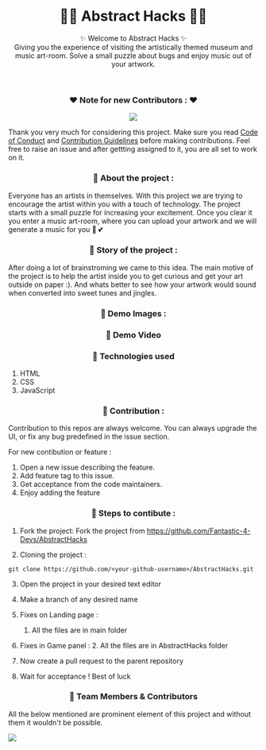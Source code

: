 <h1 align="center">
    👨‍💻 Abstract Hacks 👨‍💻
</h1>

<p align="center">
    ✨ Welcome to Abstract Hacks ✨ <br />
   Giving you the experience of visiting the artistically themed museum and music art-room. Solve a small puzzle about bugs and enjoy music out of your artwork.
</p>
<br />

<h3 align="center">
    ❤️ Note for new Contributors : ❤️
</h3>

<p align="center">
	<img src="https://media.giphy.com/media/RK9DbwtrgLeb1guQmO/giphy.gif"/>
</p>

Thank you very much for considering this project. Make sure you read [Code of Conduct](CODE_OF_CONDUCT.md) and [Contribution Guidelines](CONTRIBUTING.md) before making contributions. Feel free to raise an issue and after gettting assigned to it, you are all set to work on it.

<h3 align="center">
    📌 About the project :
</h3>

Everyone has an artists in themselves. With this project we are trying to encourage the artist within you with a touch of technology. The project starts with a small puzzle for increasing your excitement. Once you clear it you enter a music art-room, where you can upload your artwork and we will generate a music for you 🎵 💕

<h3 align="center">
    📌 Story of the project :
</h3>

After doing a lot of brainstroming we came to this idea. The main motive of the project is to help the artist inside you to get curious and get your art outside on paper :). And whats better to see how your artwork would sound when converted into sweet tunes and jingles.

<h3 align="center">
    📌 Demo Images :
</h3>

<h3 align="center">
    📌 Demo Video
</h3>

<h3 align="center">
    📌 Technologies used
</h3>

1) HTML
2) CSS
3) JavaScript

<h3 align="center">
    📌 Contribution :
</h3>

Contribution to this repos are always welcome. You can always upgrade the UI, or fix any bug predefined in the issue section.

For new contibution or feature :

1. Open a new issue describing the feature.
2. Add feature tag to this issue.
3. Get acceptance from the code maintainers.
4. Enjoy adding the feature

<h3 align="center">
    📌 Steps to contibute :
</h3>

1. Fork the project:
   Fork the project from https://github.com/Fantastic-4-Devs/AbstractHacks

2. Cloning the project :

```git
git clone https://github.com/<your-github-username>/AbstractHacks.git
```

3. Open the project in your desired text editor

4. Make a branch of any desired name

5. Fixes on Landing page :

   1. All the files are in main folder

6. Fixes in Game panel : 2. All the files are in AbstractHacks folder

7. Now create a pull request to the parent repository

8. Wait for acceptance ! Best of luck


<h3 align="center">
    📌 Team Members & Contributors
</h3>

All the below mentioned are prominent element of this project and without them it wouldn't be possible.

<a href="https://github.com/Fantastic-4-Devs/AbstractHacks/graphs/contributors">
  <img src="https://contrib.rocks/image?repo=Fantastic-4-Devs/AbstractHacks" />
</a>
